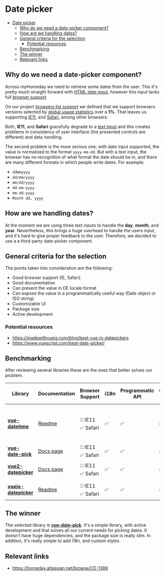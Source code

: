 # Date picker

- [Date picker](#date-picker)
  - [Why do we need a date-picker component?](#why-do-we-need-a-date-picker-component)
  - [How are we handling dates?](#how-are-we-handling-dates)
  - [General criteria for the selection](#general-criteria-for-the-selection)
    - [Potential resources](#potential-resources)
  - [Benchmarking](#benchmarking)
  - [The winner](#the-winner)
  - [Relevant links](#relevant-links)

## Why do we need a date-picker component?

Across myHomeday we need to retrieve some dates from the user. This it's pretty much straight forward with [HTML date input][date_input], however this input lacks full [browser support][date_input_browser_support].

On our project [browsers list support][our_browserlist] we defined that we support browsers versions selected by [global usage statistics][browser_usage_global_stats] over a **1%**. That leaves us supporting [IE11][ie_11], and [Safari][safari], among other browsers.

Both, **IE11**, and **Safari** gracefully degrade to a [text input][text_input] and this creates problems in consistency of user interface (the presented controls are different) and data handling.

The second problem is the more serious one; with date input supported, the value is normalized to the format `yyyy-mm-dd`. But with a text input, the browser has no recognition of what format the date should be in, and there are many different formats in which people write dates. For example:

- `ddmmyyyy`
- `dd/mm/yyyy`
- `mm/dd/yyyy`
- `dd-mm-yyyy`
- `mm-dd-yyyy`
- `Month dd, yyyy`

## How are we handling dates?

At the moment we are using three text inputs to handle the **day**, **month**, and **year**. Nevertheless, this brings a huge overhead to handle the users input, and it's hard to give proper feedback to the user. Therefore, we decided to use a a third-party date-picker component.

## General criteria for the selection

The points taken into consideration are the following:

- Good browser support (IE, Safari)
- Good documentation
- Can present the value in DE locale format
- Can expose the value in a programmatically useful way (Date object or ISO string)
- Customizable UI
- Package size
- Active development

### Potential resources

- https://madewithvuejs.com/blog/best-vue-js-datepickers
- https://www.vuescript.com/best-date-picker/

## Benchmarking

After reviewing several libraries these are the ones that better solves our problem.

| Library | Documentation | Browser Support | i18n | Programmatic API | Customizable UI | Unpacked Package size | Latest release |
| --- | --- | --- | --- | --- | --- | --- | --- |
| **[vue-datetime][vue_datetime]** | [Readme][vue_datetime_documentation] | ◻️ IE11 <br> ✅ Safari | ✅ | ✅ | ✅ | 191 kB, but depends on [Luxon][luxon] (huge package) | May 1, 2020 |
| **[vue-date-pick][vue_date_pick]** | [Docs page][vue_date_pick_documentation] | ◻️ IE11 <br> ✅ Safari | ✅ | ✅ | ✅ | 63.8 kB | May 3, 2020 |
| **[vue2-datepicker][vue2_datepicker]** | [Docs page][vue2_datepicker_documentation] | ◻️ IE11 <br> ✅ Safari | ✅ | ✅ | ✅ | 809 kB | April 22, 2020 |
| **[vuejs-datepicker][vuejs_datepicker]** | [Readme][vuejs_datepicker_documentation] | ◻️ IE11 <br> ✅ Safari | ✅ | ✅ | ✅ | 467 kB | June 24, 2019 |

## The winner

The selected library is **[vue-date-pick][vue_date_pick]**. It's a simple library, with active development and that solves all our current needs for picking dates. It doesn't have huge dependencies, and the package size is really slim. In addition, it's really simple to add i18n, and custom styles.

## Relevant links

- https://homeday.atlassian.net/browse/CE-1388

<!-- Links references -->

[date_input]: https://developer.mozilla.org/en-US/docs/Web/HTML/Element/input/date
[date_input_browser_support]: https://developer.mozilla.org/en-US/docs/Web/HTML/Element/input/date#Handling_browser_support
[our_browserlist]: /.browserlistrc
[browser_usage_global_stats]: https://www.w3counter.com/globalstats.php
[ie_11]: https://en.wikipedia.org/wiki/Internet_Explorer_11
[safari]: https://www.apple.com/safari/
[text_input]: https://developer.mozilla.org/en-US/docs/Web/HTML/Element/input/text
[vue_datetime]: https://github.com/mariomka/vue-datetime
[vue_datetime_documentation]: https://github.com/mariomka/vue-datetime#readme
[luxon]: https://moment.github.io/luxon/
[vue_date_pick]: https://github.com/dbrekalo/vue-date-pick
[vue_date_pick_documentation]: https://dbrekalo.github.io/vue-date-pick/getting-started.html
[vue2_datepicker]: https://github.com/mengxiong10/vue2-datepicker
[vue2_datepicker_documentation]: https://mengxiong10.github.io/vue2-datepicker/index.html
[vuejs_datepicker]: https://github.com/charliekassel/vuejs-datepicker
[vuejs_datepicker_documentation]: https://github.com/charliekassel/vuejs-datepicker#readme